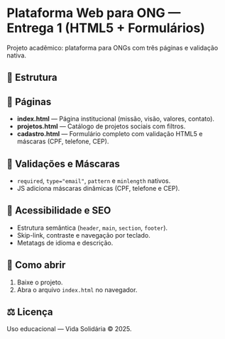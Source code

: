 # Plataforma Web para ONG — Entrega 1 (HTML5 + Formulários)

Projeto acadêmico: plataforma para ONGs com três páginas e validação nativa.

## 📂 Estrutura

## 🧱 Páginas
- **index.html** — Página institucional (missão, visão, valores, contato).
- **projetos.html** — Catálogo de projetos sociais com filtros.
- **cadastro.html** — Formulário completo com validação HTML5 e máscaras (CPF, telefone, CEP).

## 🧩 Validações e Máscaras
- `required`, `type="email"`, `pattern` e `minlength` nativos.
- JS adiciona máscaras dinâmicas (CPF, telefone e CEP).

## 🧭 Acessibilidade e SEO
- Estrutura semântica (`header`, `main`, `section`, `footer`).
- Skip-link, contraste e navegação por teclado.
- Metatags de idioma e descrição.

## 🚀 Como abrir
1. Baixe o projeto.
2. Abra o arquivo `index.html` no navegador.

## ⚖️ Licença
Uso educacional — Vida Solidária © 2025.
